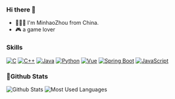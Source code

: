### Hi there 👋  
- 💁🏻‍♂️ I'm MinhaoZhou from China.  
- 🎮 a game lover  
### Skills  
[![C](https://img.shields.io/badge/C-00599C?style=flat&logo=c&logoColor=white)](https://en.wikipedia.org/wiki/C_(programming_language))
[![C++](https://img.shields.io/badge/C++-00599C?style=flat&logo=c%2B%2B&logoColor=white)](https://en.cppreference.com/w/cpp/)
[![Java](https://img.shields.io/badge/Java-007396?style=flat&logo=java&logoColor=white)](https://www.oracle.com/java/technologies/)
[![Python](https://img.shields.io/badge/Python-3776AB?style=flat&logo=python&logoColor=white)](https://www.python.org/)
[![Vue](https://img.shields.io/badge/Vue-4FC08D?style=flat&logo=vue.js&logoColor=white)](https://vuejs.org/)
[![Spring Boot](https://img.shields.io/badge/Spring_Boot-6DB33F?style=flat&logo=spring-boot&logoColor=white)](https://spring.io/projects/spring-boot)
[![JavaScript](https://img.shields.io/badge/JavaScript-F7DF1E?style=flat&logo=javascript&logoColor=black)](https://developer.mozilla.org/en-US/docs/Web/JavaScript)  
### 🌟Github Stats  
![Github Stats](https://github-readme-stats.vercel.app/api?username=Zmh-Freedom&show_icons=true&theme=dark&count_private=true)
![Most Used Languages](https://github-readme-stats.vercel.app/api/top-langs/?username=Zmh-Freedom&theme=dark&layout=compact)

<!--
**Zmh-Freedom/Zmh-Freedom** is a ✨ _special_ ✨ repository because its `README.md` (this file) appears on your GitHub profile.

Here are some ideas to get you started:

- 🔭 I’m currently working on ...
- 🌱 I’m currently learning ...
- 👯 I’m looking to collaborate on ...
- 🤔 I’m looking for help with ...
- 💬 Ask me about ...
- 📫 How to reach me: ...
- 😄 Pronouns: ...
- ⚡ Fun fact: ...
-->
